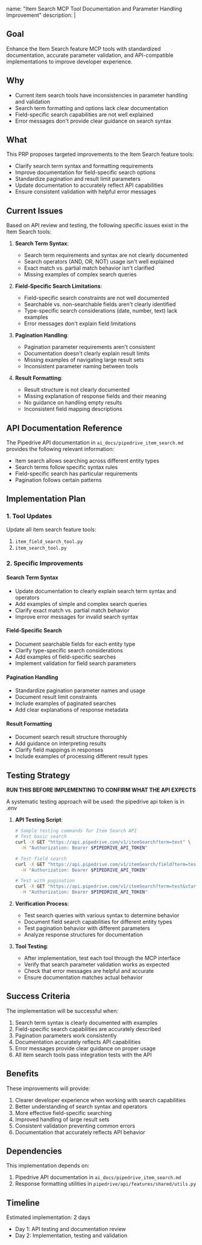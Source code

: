 name: "Item Search MCP Tool Documentation and Parameter Handling Improvement"
description: |

  ## Goal
  Enhance the Item Search feature MCP tools with standardized documentation, accurate parameter validation, and API-compatible implementations to improve developer experience.

  ## Why
  - Current item search tools have inconsistencies in parameter handling and validation
  - Search term formatting and options lack clear documentation
  - Field-specific search capabilities are not well explained
  - Error messages don't provide clear guidance on search syntax

  ## What
  This PRP proposes targeted improvements to the Item Search feature tools:
  - Clarify search term syntax and formatting requirements
  - Improve documentation for field-specific search options
  - Standardize pagination and result limit parameters
  - Update documentation to accurately reflect API capabilities
  - Ensure consistent validation with helpful error messages

  ## Current Issues

  Based on API review and testing, the following specific issues exist in the Item Search tools:

  1. **Search Term Syntax**:
     - Search term requirements and syntax are not clearly documented
     - Search operators (AND, OR, NOT) usage isn't well explained
     - Exact match vs. partial match behavior isn't clarified
     - Missing examples of complex search queries

  2. **Field-Specific Search Limitations**:
     - Field-specific search constraints are not well documented
     - Searchable vs. non-searchable fields aren't clearly identified
     - Type-specific search considerations (date, number, text) lack examples
     - Error messages don't explain field limitations

  3. **Pagination Handling**:
     - Pagination parameter requirements aren't consistent
     - Documentation doesn't clearly explain result limits
     - Missing examples of navigating large result sets
     - Inconsistent parameter naming between tools

  4. **Result Formatting**:
     - Result structure is not clearly documented
     - Missing explanation of response fields and their meaning
     - No guidance on handling empty results
     - Inconsistent field mapping descriptions

  ## API Documentation Reference

  The Pipedrive API documentation in `ai_docs/pipedrive_item_search.md` provides the following relevant information:

  - Item search allows searching across different entity types
  - Search terms follow specific syntax rules
  - Field-specific search has particular requirements
  - Pagination follows certain patterns

  ## Implementation Plan
  
  ### 1. Tool Updates

  Update all item search feature tools:
  1. `item_field_search_tool.py`
  2. `item_search_tool.py`

  ### 2. Specific Improvements

  #### Search Term Syntax
  - Update documentation to clearly explain search term syntax and operators
  - Add examples of simple and complex search queries
  - Clarify exact match vs. partial match behavior
  - Improve error messages for invalid search syntax
  
  #### Field-Specific Search
  - Document searchable fields for each entity type
  - Clarify type-specific search considerations
  - Add examples of field-specific searches
  - Implement validation for field search parameters
  
  #### Pagination Handling
  - Standardize pagination parameter names and usage
  - Document result limit constraints
  - Include examples of paginated searches
  - Add clear explanations of response metadata
  
  #### Result Formatting
  - Document search result structure thoroughly
  - Add guidance on interpreting results
  - Clarify field mappings in responses
  - Include examples of processing different result types

  ## Testing Strategy

  **RUN THIS BEFORE IMPLEMENTING TO CONFIRM WHAT THE API EXPECTS**
  
  A systematic testing approach will be used:
  the pipedrive api token is in .env

  1. **API Testing Script**:
     ```bash
     # Sample testing commands for Item Search API
     # Test basic search
     curl -X GET "https://api.pipedrive.com/v1/itemSearch?term=test" \
       -H "Authorization: Bearer $PIPEDRIVE_API_TOKEN"
     
     # Test field search
     curl -X GET "https://api.pipedrive.com/v1/itemSearch/field?term=test&field_type=dealField&field_key=title&exact_match=0" \
       -H "Authorization: Bearer $PIPEDRIVE_API_TOKEN"
     
     # Test with pagination
     curl -X GET "https://api.pipedrive.com/v1/itemSearch?term=test&start=0&limit=10" \
       -H "Authorization: Bearer $PIPEDRIVE_API_TOKEN"
     ```

  2. **Verification Process**:
     - Test search queries with various syntax to determine behavior
     - Document field search capabilities for different entity types
     - Test pagination behavior with different parameters
     - Analyze response structures for documentation
  
  3. **Tool Testing**:
     - After implementation, test each tool through the MCP interface
     - Verify that search parameter validation works as expected
     - Check that error messages are helpful and accurate
     - Ensure documentation matches actual behavior

  ## Success Criteria
  
  The implementation will be successful when:
  1. Search term syntax is clearly documented with examples
  2. Field-specific search capabilities are accurately described
  3. Pagination parameters work consistently
  4. Documentation accurately reflects API capabilities
  5. Error messages provide clear guidance on proper usage
  6. All item search tools pass integration tests with the API

  ## Benefits
  
  These improvements will provide:
  1. Clearer developer experience when working with search capabilities
  2. Better understanding of search syntax and operators
  3. More effective field-specific searching
  4. Improved handling of large result sets
  5. Consistent validation preventing common errors
  6. Documentation that accurately reflects API behavior

  ## Dependencies
  
  This implementation depends on:
  1. Pipedrive API documentation in `ai_docs/pipedrive_item_search.md`
  2. Response formatting utilities in `pipedrive/api/features/shared/utils.py`

  ## Timeline
  
  Estimated implementation: 2 days
  - Day 1: API testing and documentation review
  - Day 2: Implementation, testing and validation